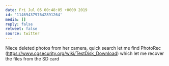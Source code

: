 ```yaml
---
date: Fri Jul 05 00:48:05 +0000 2019
id: '1146943797642891264'
media: []
reply: false
retweet: false
source: twitter
---
```


Niece deleted photos from her camera, quick search let me find PhotoRec (https://www.cgsecurity.org/wiki/TestDisk_Download) which let me recover the files from the SD card